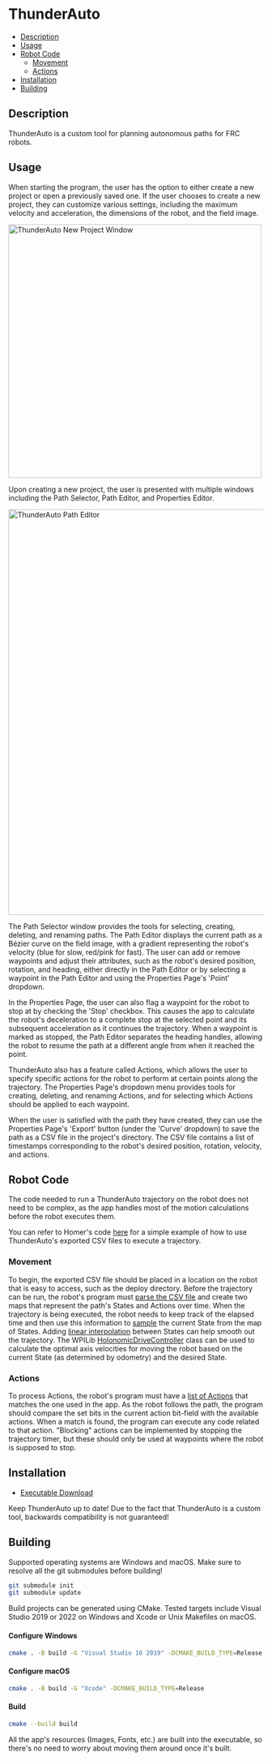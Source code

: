 
# ThunderAuto

* [Description](#description)
* [Usage](#usage)
* [Robot Code](#robot-code)
    * [Movement](#movement)
    * [Actions](#actions)
* [Installation](#installation)
* [Building](#building)

## Description
ThunderAuto is a custom tool for planning autonomous paths for FRC robots.

## Usage
When starting the program, the user has the option to either create a new project or open a previously saved one. If the user chooses to create a new project, they can customize various settings, including the maximum velocity and acceleration, the dimensions of the robot, and the field image.

<img src="https://frc1511.github.io/assets/images/thunderauto/screenshot_2.png" alt="ThunderAuto New Project Window" width="500">

Upon creating a new project, the user is presented with multiple windows including the Path Selector, Path Editor, and Properties Editor.

<img src="https://frc1511.github.io/assets/images/thunderauto/screenshot_1.png" alt="ThunderAuto Path Editor" width="800">

The Path Selector window provides the tools for selecting, creating, deleting, and renaming paths. The Path Editor displays the current path as a Bézier curve on the field image, with a gradient representing the robot's velocity (blue for slow, red/pink for fast). The user can add or remove waypoints and adjust their attributes, such as the robot's desired position, rotation, and heading, either directly in the Path Editor or by selecting a waypoint in the Path Editor and using the Properties Page's 'Point' dropdown.

In the Properties Page, the user can also flag a waypoint for the robot to stop at by checking the 'Stop' checkbox. This causes the app to calculate the robot's deceleration to a complete stop at the selected point and its subsequent acceleration as it continues the trajectory. When a waypoint is marked as stopped, the Path Editor separates the heading handles, allowing the robot to resume the path at a different angle from when it reached the point.

ThunderAuto also has a feature called Actions, which allows the user to specify specific actions for the robot to perform at certain points along the trajectory. The Properties Page's dropdown menu provides tools for creating, deleting, and renaming Actions, and for selecting which Actions should be applied to each waypoint.

When the user is satisfied with the path they have created, they can use the Properties Page's 'Export' button (under the 'Curve' dropdown) to save the path as a CSV file in the project's directory. The CSV file contains a list of timestamps corresponding to the robot's desired position, rotation, velocity, and actions.

## Robot Code
The code needed to run a ThunderAuto trajectory on the robot does not need to be complex, as the app handles most of the motion calculations before the robot executes them.

You can refer to Homer's code [here](https://github.com/petelilley/Homer) for a simple example of how to use ThunderAuto's exported CSV files to execute a trajectory.

### Movement
To begin, the exported CSV file should be placed in a location on the robot that is easy to access, such as the deploy directory. Before the trajectory can be run, the robot's program must [parse the CSV file](https://github.com/petelilley/Homer/blob/main/src/Main/Trajectory/Trajectory.cpp#L43) and create two maps that represent the path's States and Actions over time. When the trajectory is being executed, the robot needs to keep track of the elapsed time and then use this information to [sample](https://github.com/petelilley/Homer/blob/main/src/Main/Trajectory/Trajectory.cpp#L62) the current State from the map of States. Adding [linear interpolation](https://github.com/petelilley/Homer/blob/main/src/Main/Trajectory/Trajectory.cpp#L94) between States can help smooth out the trajectory. The WPILib [HolonomicDriveController](https://github.wpilib.org/allwpilib/docs/release/cpp/classfrc_1_1_holonomic_drive_controller.html) class can be used to calculate the optimal axis velocities for moving the robot based on the current State (as determined by odometry) and the desired State.

### Actions
To process Actions, the robot's program must have a [list of Actions](https://github.com/frc1511/Homer/blob/main/src/Main/Autonomous/Autonomous.h#L85) that matches the one used in the app. As the robot follows the path, the program should compare the set bits in the current action bit-field with the available actions. When a match is found, the program can execute any code related to that action. "Blocking" actions can be implemented by stopping the trajectory timer, but these should only be used at waypoints where the robot is supposed to stop.

## Installation
* [Executable Download](https://github.com/petelilley/ThunderAuto/releases/latest)

Keep ThunderAuto up to date! Due to the fact that ThunderAuto is a custom tool, backwards compatibility is not guaranteed!

## Building
Supported operating systems are Windows and macOS. Make sure to resolve all the git submodules before building!
```bash
git submodule init
git submodule update
```

Build projects can be generated using CMake. Tested targets include Visual Studio 2019 or 2022 on Windows and Xcode or Unix Makefiles on macOS. 
#### Configure Windows
```bash
cmake . -B build -G "Visual Studio 16 2019" -DCMAKE_BUILD_TYPE=Release
```

#### Configure macOS
```bash
cmake . -B build -G "Xcode" -DCMAKE_BUILD_TYPE=Release
```

#### Build
```bash
cmake --build build
```

All the app's resources (Images, Fonts, etc.) are built into the executable, so there's no need to worry about moving them around once it's built.
